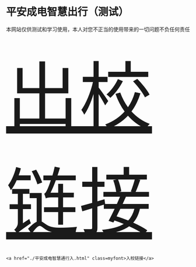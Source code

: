 <!DOCTYPE html>
<html>
<head>
<meta charset="utf-8">
<title>平安成电智慧出行（测试）</title>
</head>
<body>
    <h1>平安成电智慧出行（测试）</h1>
    <p>本网站仅供测试和学习使用，本人对您不正当的使用带来的一切问题不负任何责任</p>
        <style type="text/css">
    .myfont{
        font-size:200px;
    }
    </style>
    <a href="./平安成电智慧通行出.html" class=myfont>出校链接</a>

    <a href="./平安成电智慧通行入.html" class=myfont>入校链接</a>
</body>
</html>
